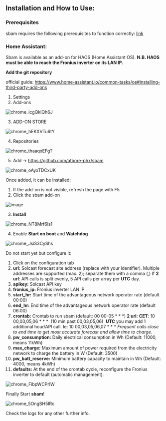 ## Installation and How to Use:

### Prerequisites

sbam requires the following prerequisites to function correctly: [link](../../../docs/prereq.md)

### Home Assistant:

Sbam is available as an add-on for HAOS (Home Assistant OS).
**N.B. HAOS must be able to reach the Fronius inverter on its LAN IP.**

**Add the git repository**

official guide: https://www.home-assistant.io/common-tasks/os#installing-third-party-add-ons

1. Settings
2. Add-ons

![chrome_icgQkIQh6J](https://github.com/atbore-phx/sbam/assets/11421185/531eeab3-9910-4fb8-bf71-22d09ec77f95)

3. ADD-ON STORE

![chrome_hEKXVTu6tY](https://github.com/atbore-phx/sbam/assets/11421185/eec5866d-4a5c-4ae0-bd57-05a10fc48b67)

4. Repositories

![chrome_thaaqxEFgT](https://github.com/atbore-phx/sbam/assets/11421185/38bbcb7d-b3c7-4cbc-ba13-4d55292786ef)

5. Add -> https://github.com/atbore-phx/sbam

![chrome_oAyxTDCxUK](https://github.com/atbore-phx/sbam/assets/11421185/bdefb7c5-04d1-4d20-892a-bc864907da31)

Once added, it can be installed:

1. If the add-on is not visible, refresh the page with F5
2. Click the sbam add-on

![image](https://github.com/user-attachments/assets/ec81f283-fc97-4328-8e1e-ffbd3c4d2e29)

3. **Install**

![chrome_NT8Mrf6ls1](https://github.com/atbore-phx/sbam/assets/11421185/cb9eafe3-a274-4164-a789-1c31a87308e1)

4. Enable **Start on boot** and **Watchdog**

![chrome_JsiS3CyShs](https://github.com/atbore-phx/sbam/assets/11421185/413e2d3d-638b-417c-b906-34d46aee62c0)

Do not start yet but configure it:

1. Click on the configuration tab
2. **url:** Solcast forecast site address (replace <YOUR-SITE> with your identifier). Multiple addresses are supported (max. 2); separate them with a comma (,) If **2 url**: API calls is split evenly, 5 API calls per array per **UTC** day.
3. **apikey:** Solcast API key
4. **fronius_ip:** Fronius inverter LAN IP
5. **start_hr:** Start time of the advantageous network operator rate (default 00:00)
6. **end_hr:** End time of the advantageous network operator rate (default 06:00)
7. **crontab:** Crontab to run sbam (default: 00 00-05 \* \* \*) **2 url:** **CET**:  10 00,03,05,06 \* \* \*  (10 min past 00,03,05,06)  **UTC** you may add 1 additional hour/API call. Ie:  10 00,03,05,06,07 \* \* \* *Frequent calls close to end time to get most accurate forecast and allow time to charge.* 
8. **pw_consumption:** Daily electrical consumption in Wh (Default: 11000, means 11kWh)
9. **max_charge:** Maximum amount of power required from the electricity network to charge the battery in W (Default: 3500)
10. **pw_batt_reserve:** Minimum battery capacity to maintain in Wh (Default: 4000, means 4kWh)
11. **defaults:** At the end of the crontab cycle, reconfigure the Fronius inverter to default (automatic management).

![chrome_FibpWCPrIW](https://github.com/atbore-phx/sbam/assets/11421185/7d17c36b-9e7c-4499-a0f9-557d0ddbe7bb)

Finally Start **sbam**!

![chrome_5OngSH5IRc](https://github.com/atbore-phx/sbam/assets/11421185/9575b453-5132-4a24-9166-bc6d385690f1)

Check the logs for any other further info.
